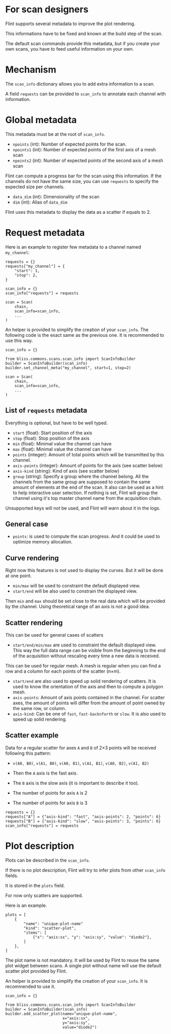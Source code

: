 
# For scan designers

Flint supports several metadata to improve the plot rendering.

This informations have to be fixed and known at the build step of the scan.

The default scan commands provide this metadata, but if you create your own
scans, you have to feed useful information on your own.

# Mechanism

The `scan_info` dictionary allows you to add extra information to a scan.

A field `requests` can be provided to `scan_info` to annotate each channel with
information.

# Global metadata

This metadata must be at the root of `scan_info`.

- `npoints` (int): Number of expected points for the scan.
- `npoints1` (int): Number of expected points of the first axis of a mesh scan
- `npoints2` (int): Number of expected points of the second axis of a mesh scan

Flint can compute a progress bar for the scan using this information. If the
channels do not have the same size, you can use `requests` to specify the expected
size per channels.

- `data_dim` (int): Dimensionality of the scan
- `dim` (int): Alias of `data_dim`

Flint uses this metadata to display the data as a scatter if equals to 2.

# Request metadata

Here is an example to register few metadata to a channel named `my_channel`:
```
requests = {}
requests["my_channel"] = {
    "start": 1,
    "stop": 2,
}

scan_info = {}
scan_info["requests"] = requests

scan = Scan(
    chain,
    scan_info=scan_info,
    ...
)
```

An helper is provided to simplify the creation of your `scan_info`. The
following code is the exact same as the previous one. It is recommended to use
this way.

```
scan_info = {}

from bliss.commons.scans.scan_info import ScanInfoBuilder
builder = ScanInfoBuilder(scan_info)
builder.set_channel_meta("my_channel", start=1, stop=2)

scan = Scan(
    chain,
    scan_info=scan_info,
    ...
)
```

## List of `requests` metadata

Everything is optional, but have to be well typed.

- `start` (float): Start position of the axis
- `stop` (float): Stop position of the axis
- `min` (float): Minimal value the channel can have
- `max` (float): Minimal value the channel can have
- `points` (integer): Amount of total points which will be transmitted by this
                      channel.
- `axis-points` (integer): Amount of points for the axis (see scatter below)
- `axis-kind` (string): Kind of axis (see scatter below)
- `group` (string): Specify a group where the channel belong. All the channels
                    from the same group are supposed to contain the same amount
                    of elements at the end of the scan. It also can be used as
                    a hint to help interactive user selection.
                    If nothing is set, Flint will group the channel using it's
                    top master channel name from the acquisition chain.

Unsupported keys will not be used, and Flint will warn about it in the logs.

## General case

- `points`: is used to compute the scan progress. And it could be used to
  optimize memory allocation.

## Curve rendering

Right now this features is not used to display the curves. But it will be
done at one point.

- `min/max` will be used to constraint the default displayed view.
- `start/end` will be also used to constrain the displayed view.

Then `min` and `max` should be set close to the real data which will be provided
by the channel. Using theoretical range of an axis is not a good idea.

## Scatter rendering

This can be used for general cases of scatters

- `start/end/min/max` are used to constraint the default displayed view. This way
  the full data range can be visible from the beginning to the end of the
  acquisition without rescaling every time a new data is received.

This can be used for regular mesh. A mesh is regular when you can find a row
and a column for each points of the scatter (n×m).

- `start/end` are also used to speed up solid rendering of scatters. It is used
  to know the orientation of the axis and then to compute a polygon mesh.
- `axis-points`: Amount of axis points contained in the channel. For scatter axes,
  the amount of points will differ from the amount of point owned by the same row,
  or column.
- `axis-kind`: Can be one of `fast`, `fast-backnforth` or `slow`.
  It is also used to speed up solid rendering.

## Scatter example

Data for a regular scatter for axes `A` and `B` of 2×3 points will be received
following this pattern:

- `v(A0, B0)`, `v(A1, B0)`, `v(A0, B1)`, `v(A1, B1)`, `v(A0, B2)`, `v(A1, B2)`

- Then the `A` axis is the fast axis.
- The `B` axis is the slow axis (it is important to describe it too).
- The number of points for axis `A` is 2
- The number of points for axis `B` is 3

```
requests = {}
requests["A"] = {"axis-kind": "fast", "axis-points": 2, "points": 6}
requests["B"] = {"axis-kind": "slow", "axis-points": 3, "points": 6}
scan_info["requests"] = requests
```

# Plot description

Plots can be described in the `scan_info`.

If there is no plot description, Flint will try to infer plots from other
`scan_info` fields.

It is stored in the `plots` field.

For now only scatters are supported.

Here is an example.
```
plots = [
    {
        "name": "unique-plot-name"
        "kind": "scatter-plot",
        "items": [
            {"x": "axis:sx", "y": "axis:sy", "value": "diode2"},
        ]
    },
]
```

The plot name is not mandatory. It will be used by Flint to reuse the same plot
widget between scans. A single plot without name will use the default scatter
plot provided by Flint.

An helper is provided to simplify the creation of your `scan_info`. It is
recommended to use it.

```
scan_info = {}

from bliss.commons.scans.scan_info import ScanInfoBuilder
builder = ScanInfoBuilder(scan_info)
builder.add_scatter_plot(name="unique-plot-name",
                         x="axis:sx",
                         y="axis:sy",
                         value="diode2")
```
